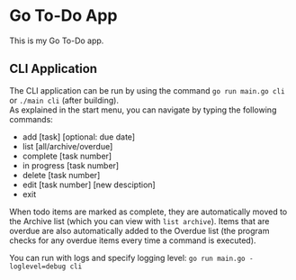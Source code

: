# Go To-Do App

This is my Go To-Do app.

## CLI Application

The CLI application can be run by using the command `go run main.go cli` or `./main cli` (after building). <br>
As explained in the start menu, you can navigate by typing the following commands:

* add [task] [optional: due date]
* list [all/archive/overdue]
* complete [task number]
* in progress [task number]
* delete [task number]
* edit [task number] [new desciption]
* exit

When todo items are marked as complete, they are automatically moved to the Archive list (which you can view with `list archive`). Items that are overdue are also automatically added to the Overdue list (the program checks for any overdue items every time a command is executed).

You can run with logs and specify logging level: `go run main.go -loglevel=debug cli`

